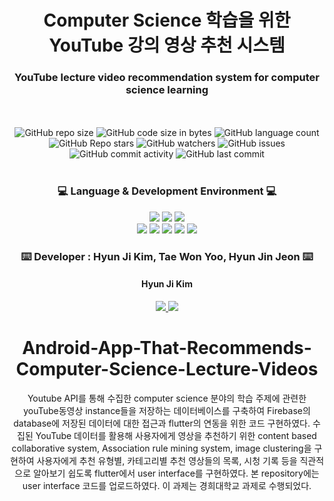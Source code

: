 # <div align=center> Computer Science 학습을 위한  YouTube 강의 영상 추천 시스템 </div>
### <div align=center> YouTube lecture video recommendation system for computer science learning
 </div>

<div align=center>
	<br />
	<br />
  <img alt="GitHub repo size" src="https://img.shields.io/github/repo-size/HJK02130/Android-App-That-Recommends-Computer-Science-Lecture-Videos?style=flat-square">
  <img alt="GitHub code size in bytes" src="https://img.shields.io/github/languages/code-size/HJK02130/Android-App-That-Recommends-Computer-Science-Lecture-Videos?style=flat-square">
  <img alt="GitHub language count" src="https://img.shields.io/github/languages/count/HJK02130/Android-App-That-Recommends-Computer-Science-Lecture-Videos?style=flat-square">
  <br />
  <img alt="GitHub Repo stars" src="https://img.shields.io/github/stars/HJK02130/Android-App-That-Recommends-Computer-Science-Lecture-Videos?style=social">
  <img alt="GitHub watchers" src="https://img.shields.io/github/watchers/HJK02130/Android-App-That-Recommends-Computer-Science-Lecture-Videos?style=social">
  <img alt="GitHub issues" src="https://img.shields.io/github/issues/HJK02130/Android-App-That-Recommends-Computer-Science-Lecture-Videos?style=flat-square">
  <br />
  <img alt="GitHub commit activity" src="https://img.shields.io/github/commit-activity/y/HJK02130/Android-App-That-Recommends-Computer-Science-Lecture-Videos?style=flat-square">
  <img alt="GitHub last commit" src="https://img.shields.io/github/last-commit/HJK02130/Android-App-That-Recommends-Computer-Science-Lecture-Videos?style=flat-square">
  </div>
<br />

### <div align=center> :computer: Language & Development Environment :computer: </div>
<div align=center>
	<img src="https://img.shields.io/badge/Python-3766AB?style=flat-square&logo=Python&logoColor=white"/> 
	<img src="https://img.shields.io/badge/JSON-000000?style=flat-square&logo=JSON&logoColor=white"/>
	<img src="https://img.shields.io/badge/Dart-0175C2?style=flat-square&logo=Dart&logoColor=white"/>
	<br />
	<img src="https://img.shields.io/badge/Flutter-02569B?style=flat-square&logo=Flutter&logoColor=white"/>
	<img src="https://img.shields.io/badge/Firebase-FFCA28?style=flat-square&logo=Firebase&logoColor=white"/>
	<img src="https://img.shields.io/badge/AndroidStudio-3DDC84?style=flat-square&logo=AndroidStudio&logoColor=white"/>
	<img src="https://img.shields.io/badge/VisualStudioCode-007ACC?style=flat-square&logo=VisualStudioCode&logoColor=white"/>
	<img src="https://img.shields.io/badge/GoogleColab-F9AB00?style=flat-square&logo=GoogleColab&logoColor=white"/>

<br />

### <div align=center> :keyboard: Developer : Hyun Ji Kim, Tae Won Yoo, Hyun Jin Jeon :keyboard: </div>
#### <div align=center> Hyun Ji Kim </div>
<div align=center>
	<a href="mailto:hjk02130@gmail.com"> <img src ="https://img.shields.io/badge/Gmail-EA4335.svg?&style=flat-squar&logo=Gmail&logoColor=white"/> </a> 
	<a href = "https://github.com/HJK02130"> <img src ="https://img.shields.io/badge/Github-181717.svg?&style=flat-squar&logo=Github&logoColor=white"/> </a> </div>

# Android-App-That-Recommends-Computer-Science-Lecture-Videos
Youtube API를 통해 수집한 computer science 분야의 학습 주제에 관련한 youTube동영상 instance들을 저장하는 데이터베이스를 구축하여 Firebase의 database에 저장된 데이터에 대한 접근과 flutter의 연동을 위한 코드 구현하였다. 수집된 YouTube 데이터를 활용해 사용자에게 영상을 추천하기 위한 content based collaborative system, Association rule mining system, image clustering을 구현하여 사용자에게 추천 유형별, 카테고리별 추천 영상들의 목록, 시청 기록 등을 직관적으로 알아보기 쉽도록 flutter에서 user interface를 구현하였다. 본 repository에는 user interface 코드를 업로드하였다. 이 과제는 경희대학교 과제로 수행되었다.
